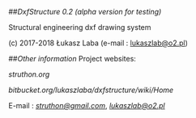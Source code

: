 ##*DxfStructure 0.2 (alpha version for testing)*


Structural engineering dxf drawing system

(c) 2017-2018 Łukasz Laba (e-mail : lukaszlab@o2.pl)


##*Other information*
Project websites: 

*struthon.org*

*bitbucket.org/lukaszlaba/dxfstructure/wiki/Home*

E-mail : *struthon@gmail.com*, *lukaszlab@o2.pl*